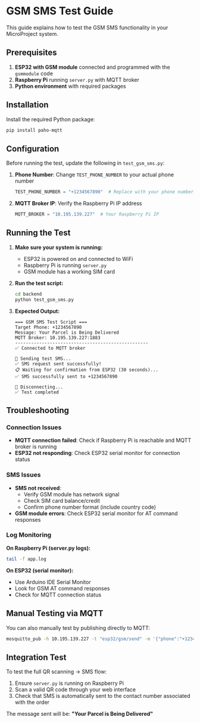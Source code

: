 # GSM SMS Test Guide

This guide explains how to test the GSM SMS functionality in your MicroProject system.

## Prerequisites

1. **ESP32 with GSM module** connected and programmed with the `gsmmodule` code
2. **Raspberry Pi** running `server.py` with MQTT broker
3. **Python environment** with required packages

## Installation

Install the required Python package:

```bash
pip install paho-mqtt
```

## Configuration

Before running the test, update the following in `test_gsm_sms.py`:

1. **Phone Number**: Change `TEST_PHONE_NUMBER` to your actual phone number
   ```python
   TEST_PHONE_NUMBER = "+1234567890"  # Replace with your phone number
   ```

2. **MQTT Broker IP**: Verify the Raspberry Pi IP address
   ```python
   MQTT_BROKER = "10.195.139.227"  # Your Raspberry Pi IP
   ```

## Running the Test

1. **Make sure your system is running:**
   - ESP32 is powered on and connected to WiFi
   - Raspberry Pi is running `server.py`
   - GSM module has a working SIM card

2. **Run the test script:**
   ```bash
   cd backend
   python test_gsm_sms.py
   ```

3. **Expected Output:**
   ```
   === GSM SMS Test Script ===
   Target Phone: +1234567890
   Message: Your Parcel is Being Delivered
   MQTT Broker: 10.195.139.227:1883
   --------------------------------------------------
   ✅ Connected to MQTT broker
   
   📱 Sending test SMS...
   ✅ SMS request sent successfully!
   📋 Waiting for confirmation from ESP32 (30 seconds)...
   ✅ SMS successfully sent to +1234567890
   
   🔌 Disconnecting...
   ✅ Test completed
   ```

## Troubleshooting

### Connection Issues
- **MQTT connection failed**: Check if Raspberry Pi is reachable and MQTT broker is running
- **ESP32 not responding**: Check ESP32 serial monitor for connection status

### SMS Issues
- **SMS not received**: 
  - Verify GSM module has network signal
  - Check SIM card balance/credit
  - Confirm phone number format (include country code)
- **GSM module errors**: Check ESP32 serial monitor for AT command responses

### Log Monitoring

**On Raspberry Pi (server.py logs):**
```bash
tail -f app.log
```

**On ESP32 (serial monitor):**
- Use Arduino IDE Serial Monitor
- Look for GSM AT command responses
- Check for MQTT connection status

## Manual Testing via MQTT

You can also manually test by publishing directly to MQTT:

```bash
mosquitto_pub -h 10.195.139.227 -t "esp32/gsm/send" -m '{"phone":"+1234567890","message":"Your Parcel is Being Delivered"}'
```

## Integration Test

To test the full QR scanning → SMS flow:

1. Ensure `server.py` is running on Raspberry Pi
2. Scan a valid QR code through your web interface
3. Check that SMS is automatically sent to the contact number associated with the order

The message sent will be: **"Your Parcel is Being Delivered"**
